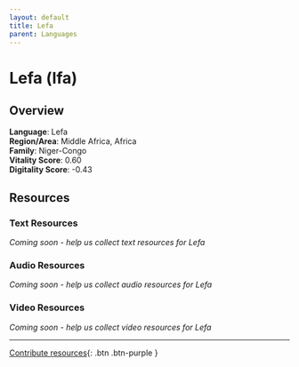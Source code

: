 ```yaml
---
layout: default
title: Lefa
parent: Languages
---
```


# Lefa (lfa)

## Overview

**Language**: Lefa  
**Region/Area**: Middle Africa, Africa  
**Family**: Niger-Congo  
**Vitality Score**: 0.60  
**Digitality Score**: -0.43  

## Resources

### Text Resources
*Coming soon - help us collect text resources for Lefa*

### Audio Resources
*Coming soon - help us collect audio resources for Lefa*

### Video Resources
*Coming soon - help us collect video resources for Lefa*

---

[Contribute resources](https://fairtrain.github.io/){: .btn .btn-purple }
